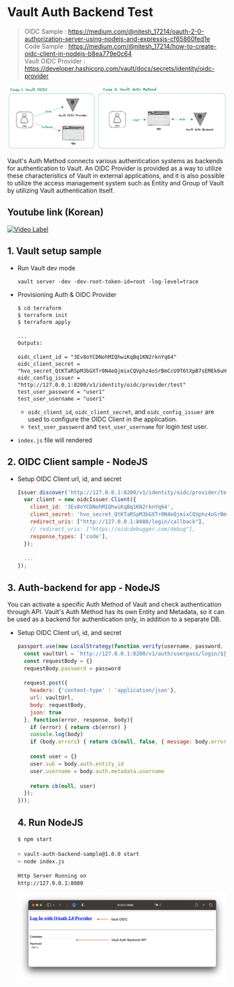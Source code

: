 # Vault Auth Backend Test

> OIDC Sample : <https://medium.com/@nitesh_17214/oauth-2-0-authorization-server-using-nodejs-and-expressjs-cf65860fed1e>  
> Code Sample : <https://medium.com/@nitesh_17214/how-to-create-oidc-client-in-nodejs-b8ea779e0c64>  
> Vault OIDC Provider : <https://developer.hashicorp.com/vault/docs/secrets/identity/oidc-provider>

![](./auth-backend-for-app.png)

Vault's Auth Method connects various authentication systems as backends for authentication to Vault. An OIDC Provider is provided as a way to utilize these characteristics of Vault in external applications, and it is also possible to utilize the access management system such as Entity and Group of Vault by utilizing Vault authentication itself.

## Youtube link (Korean)
[![Video Label](http://img.youtube.com/vi/rSe0PjWBeR4/0.jpg)](https://youtu.be/rSe0PjWBeR4?t=0s)


## 1. Vault setup sample

- Run Vault dev mode
  ```
  vault server -dev -dev-root-token-id=root -log-level=trace
  ```

- Provisioning Auth & OIDC Provider
  ```
  $ cd terraform
  $ terraform init
  $ terraform apply

  ...
  Outputs:

  oidc_client_id = "3Ev8oYCDNohMIQhwiKqBq1KN2rknYq64"
  oidc_client_secret = "hvo_secret_QtKTaRSpM3bGXTr0N4eQjmixCQVphz4oSrBmCcU9T6tXpB7sEMEk6uHYjVWGMWIm"
  oidc_config_issuer = "http://127.0.0.1:8200/v1/identity/oidc/provider/test"
  test_user_password = "user1"
  test_user_username = "user1"
  ```
  - `oidc_client_id`, `oidc_client_secret`, and `oidc_config_issuer` are used to configure the OIDC Client in the application.
  - `test_user_password` and `test_user_username` for login test user.

- `index.js` file will rendered

## 2. OIDC Client sample - NodeJS

- Setup OIDC Client url, id, and secret
  ```javascript
  Issuer.discover('http://127.0.0.1:8200/v1/identity/oidc/provider/test').then((oidcIssuer) => {
    var client = new oidcIssuer.Client({
      client_id: '3Ev8oYCDNohMIQhwiKqBq1KN2rknYq64',
      client_secret: 'hvo_secret_QtKTaRSpM3bGXTr0N4eQjmixCQVphz4oSrBmCcU9T6tXpB7sEMEk6uHYjVWGMWIm',
      redirect_uris: ["http://127.0.0.1:8080/login/callback"],
      // redirect_uris: ["https://oidcdebugger.com/debug"],
      response_types: ['code'],
    });

    ...
  });
  ```

## 3. Auth-backend for app - NodeJS

You can activate a specific Auth Method of Vault and check authentication through API. Vault's Auth Method has its own Entity and Metadata, so it can be used as a backend for authentication only, in addition to a separate DB.

- Setup OIDC Client url, id, and secret
  ```javascript
  passport.use(new LocalStrategy(function verify(username, password, cb){
    const vaultUrl = `http://127.0.0.1:8200/v1/auth/userpass/login/${username}`
    const requestBody = {}
    requestBody.password = password

    request.post({ 
      headers: {'content-type' : 'application/json'},
      url: vaultUrl,
      body: requestBody,
      json: true
    }, function(error, response, body){
      if (error) { return cb(error) }
      console.log(body)
      if (body.errors) { return cb(null, false, { message: body.errors }) }

      const user = {}
      user.sub = body.auth.entity_id
      user.username = body.auth.metadata.username
    
      return cb(null, user)
    }); 
  }));
  ```

  ## 4. Run NodeJS

  ```bash
  $ npm start

  > vault-auth-backend-sample@1.0.0 start
  > node index.js

  Http Server Running on
  http://127.0.0.1:8080
  ```

  ![](./sample-page.png)